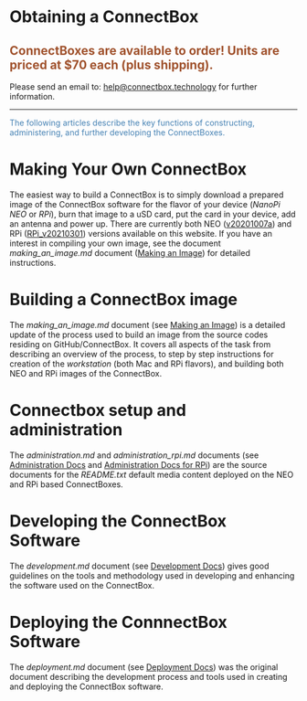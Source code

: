 # Obtaining a ConnectBox

## <span style="color:Sienna">ConnectBoxes are available to order!  Units are priced at $70 each (plus shipping).

Please send an email to: help@connectbox.technology for further information.</span>
___

<span style="color:SteelBlue">The following articles describe the key functions of constructing, administering, and further developing the ConnectBoxes.</span>

# Making Your Own ConnectBox

The easiest way to build a ConnectBox is to simply download a prepared image of the ConnectBox software for the flavor of your device (*NanoPi NEO* or *RPi*), burn that image to a uSD card, put the card in your device, add an antenna and power up. There are currently both NEO ([v20201007a](https://github.com/ConnectBox/connectbox-pi/releases/tag/v20201007a)) and RPi ([RPi_v20210301](https://github.com/ConnectBox/connectbox-pi/releases/tag/RPi_v20210301)) versions available on this website. If you have an interest in compiling your own image, see the document *making_an_image.md* document ([Making an Image](https://github.com/ConnectBox/connectbox-pi/blob/master/docs/making_an_image.md)) for detailed instructions. 

# Building a ConnectBox image

The *making_an_image.md* document (see [Making an Image](https://github.com/ConnectBox/connectbox-pi/blob/master/docs/making_an_image.md)) is a detailed update of the process used to build an image from the source codes residing on GitHub/ConnectBox. It covers all aspects of the task from describing an overview of the process, to step by step instructions for creation of the *workstation* (both Mac and RPi flavors), and building both NEO and RPi images of the ConnectBox. 

# Connectbox setup and administration

The *administration.md* and *administration_rpi.md* documents (see [Administration Docs](https://github.com/ConnectBox/connectbox-pi/blob/master/docs/administration.md) and [Administration Docs for RPi](https://github.com/ConnectBox/connectbox-pi/blob/master/docs/administration_rpi.md)) are the source documents for the *README.txt* default media content deployed on the NEO and RPi based ConnectBoxes.

# Developing the ConnectBox Software

The *development.md* document (see [Development Docs](https://github.com/ConnectBox/connectbox-pi/blob/master/docs/development.md)) gives good guidelines on the tools and methodology used in developing and enhancing the software used on the ConnectBox.

# Deploying the ConnnectBox Software

The *deployment.md* document (see [Deployment Docs](https://github.com/ConnectBox/connectbox-pi/blob/master/docs/deployment.md)) was the original document describing the development process and tools used in creating and deploying the ConnectBox software. 
